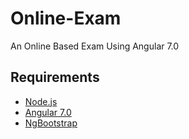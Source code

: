# Online-Exam
An Online Based Exam Using Angular 7.0

## Requirements
* [Node.js](https://nodejs.org/en/)
* [Angular 7.0](https://angular.io/)
* [NgBootstrap](https://ng-bootstrap.github.io/#/home)
